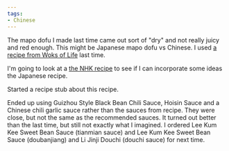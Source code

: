 ```yaml
---
tags:
- Chinese
---
```

The mapo dofu I made last time came out sort of "dry" and not really juicy and red enough. This might be Japanese mapo dofu vs Chinese. I used [a recipe from Woks of Life](https://thewoksoflife.com/ma-po-tofu-real-deal/) last time.

I'm going to look at a [the NHK recipe](https://www.kyounoryouri.jp/recipe/3771_%E3%83%9E%E3%83%BC%E3%83%9C%E3%83%BC%E8%B1%86%E8%85%90.html) to see if I can incorporate some ideas the Japanese recipe.

Started a recipe stub about this recipe.

Ended up using Guizhou Style Black Bean Chili Sauce, Hoisin Sauce and a Chinese chili garlic sauce rather than the sauces from recipe. They were close, but not the same as the recommended sauces. It turned out better than the last time, but still not exactly what I imagined. I ordered Lee Kum Kee Sweet Bean Sauce (tianmian sauce) and Lee Kum Kee Sweet Bean Sauce (doubanjiang) and Li Jinji Douchi (douchi sauce) for next time.